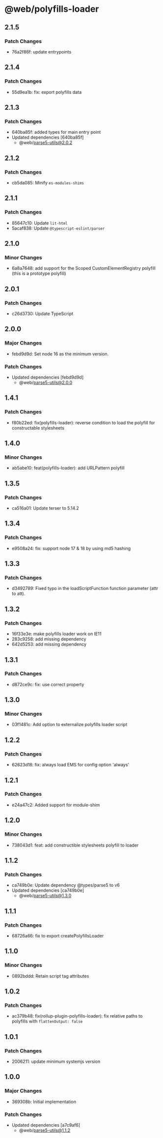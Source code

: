 # @web/polyfills-loader

## 2.1.5

### Patch Changes

- 76a2f86f: update entrypoints

## 2.1.4

### Patch Changes

- 55d9ea1b: fix: export polyfills data

## 2.1.3

### Patch Changes

- 640ba85f: added types for main entry point
- Updated dependencies [640ba85f]
  - @web/parse5-utils@2.0.2

## 2.1.2

### Patch Changes

- cb5da085: Minify `es-modules-shims`

## 2.1.1

### Patch Changes

- 85647c10: Update `lit-html`
- 5acaf838: Update `@typescript-eslint/parser`

## 2.1.0

### Minor Changes

- 6a8a7648: add support for the Scoped CustomElementRegistry polyfill (this is a prototype polyfill)

## 2.0.1

### Patch Changes

- c26d3730: Update TypeScript

## 2.0.0

### Major Changes

- febd9d9d: Set node 16 as the minimum version.

### Patch Changes

- Updated dependencies [febd9d9d]
  - @web/parse5-utils@2.0.0

## 1.4.1

### Patch Changes

- f80b22ed: fix(polyfills-loader): reverse condition to load the polyfill for constructable stylesheets

## 1.4.0

### Minor Changes

- ab5abe10: feat(polyfills-loader): add URLPattern polyfill

## 1.3.5

### Patch Changes

- ca516a01: Update terser to 5.14.2

## 1.3.4

### Patch Changes

- e9508a24: fix: support node 17 & 18 by using md5 hashing

## 1.3.3

### Patch Changes

- d3492789: Fixed typo in the loadScriptFunction function parameter (attr to att).

## 1.3.2

### Patch Changes

- 16f33e3e: make polyfills loader work on IE11
- 283c9258: add missing dependency
- 642d5253: add missing dependency

## 1.3.1

### Patch Changes

- d872ce9c: fix: use correct property

## 1.3.0

### Minor Changes

- 03f1481c: Add option to externalize polyfills loader script

## 1.2.2

### Patch Changes

- 62623d18: fix: always load EMS for config option 'always'

## 1.2.1

### Patch Changes

- e24a47c2: Added support for module-shim

## 1.2.0

### Minor Changes

- 738043d1: feat: add constructible stylesheets polyfill to loader

## 1.1.2

### Patch Changes

- ca749b0e: Update dependency @types/parse5 to v6
- Updated dependencies [ca749b0e]
  - @web/parse5-utils@1.3.0

## 1.1.1

### Patch Changes

- 68726a66: fix to export createPolyfillsLoader

## 1.1.0

### Minor Changes

- 0892bddd: Retain script tag attributes

## 1.0.2

### Patch Changes

- ac379b48: fix(rollup-plugin-polyfills-loader): fix relative paths to polyfills with `flattenOutput: false`

## 1.0.1

### Patch Changes

- 2006211: update minimum systemjs version

## 1.0.0

### Major Changes

- 369308b: Initial implementation

### Patch Changes

- Updated dependencies [a7c9af6]
  - @web/parse5-utils@1.1.2
